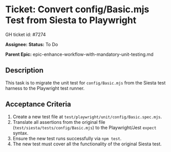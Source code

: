 # Ticket: Convert config/Basic.mjs Test from Siesta to Playwright

GH ticket id: #7274

**Assignee:**
**Status:** To Do

**Parent Epic:** epic-enhance-workflow-with-mandatory-unit-testing.md

## Description

This task is to migrate the unit test for `config/Basic.mjs` from the Siesta test harness to the Playwright test runner.

## Acceptance Criteria

1.  Create a new test file at `test/playwright/unit/config/Basic.spec.mjs`.
2.  Translate all assertions from the original file (`test/siesta/tests/config/Basic.mjs`) to the Playwright/Jest `expect` syntax.
3.  Ensure the new test runs successfully via `npm test`.
4.  The new test must cover all the functionality of the original Siesta test.
